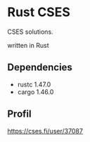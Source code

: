# Rust CSES

CSES solutions.

written in Rust

## Dependencies

- rustc 1.47.0
- cargo 1.46.0

## Profil

https://cses.fi/user/37087